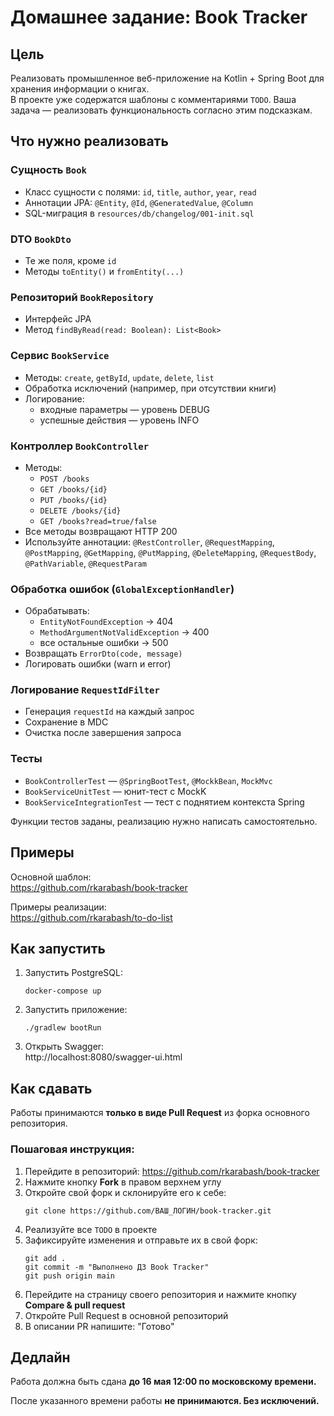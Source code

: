 # Домашнее задание: Book Tracker

## Цель

Реализовать промышленное веб-приложение на Kotlin + Spring Boot для хранения информации о книгах.  
В проекте уже содержатся шаблоны с комментариями `TODO`. Ваша задача — реализовать функциональность согласно этим подсказкам.

## Что нужно реализовать

### Сущность `Book`
- Класс сущности с полями: `id`, `title`, `author`, `year`, `read`
- Аннотации JPA: `@Entity`, `@Id`, `@GeneratedValue`, `@Column`
- SQL-миграция в `resources/db/changelog/001-init.sql`

### DTO `BookDto`
- Те же поля, кроме `id`
- Методы `toEntity()` и `fromEntity(...)`

### Репозиторий `BookRepository`
- Интерфейс JPA
- Метод `findByRead(read: Boolean): List<Book>`

### Сервис `BookService`
- Методы: `create`, `getById`, `update`, `delete`, `list`
- Обработка исключений (например, при отсутствии книги)
- Логирование:
    - входные параметры — уровень DEBUG
    - успешные действия — уровень INFO

### Контроллер `BookController`
- Методы:
    - `POST /books`
    - `GET /books/{id}`
    - `PUT /books/{id}`
    - `DELETE /books/{id}`
    - `GET /books?read=true/false`
- Все методы возвращают HTTP 200
- Используйте аннотации: `@RestController`, `@RequestMapping`, `@PostMapping`, `@GetMapping`, `@PutMapping`, `@DeleteMapping`, `@RequestBody`, `@PathVariable`, `@RequestParam`

### Обработка ошибок (`GlobalExceptionHandler`)
- Обрабатывать:
    - `EntityNotFoundException` → 404
    - `MethodArgumentNotValidException` → 400
    - все остальные ошибки → 500
- Возвращать `ErrorDto(code, message)`
- Логировать ошибки (warn и error)

### Логирование `RequestIdFilter`
- Генерация `requestId` на каждый запрос
- Сохранение в MDC
- Очистка после завершения запроса

### Тесты
- `BookControllerTest` — `@SpringBootTest`, `@MockkBean`, `MockMvc`
- `BookServiceUnitTest` — юнит-тест с MockK
- `BookServiceIntegrationTest` — тест с поднятием контекста Spring

Функции тестов заданы, реализацию нужно написать самостоятельно.

## Примеры

Основной шаблон:  
https://github.com/rkarabash/book-tracker

Примеры реализации:  
https://github.com/rkarabash/to-do-list

## Как запустить

1. Запустить PostgreSQL:
   ```
   docker-compose up
   ```

2. Запустить приложение:
   ```
   ./gradlew bootRun
   ```

3. Открыть Swagger:  
   http://localhost:8080/swagger-ui.html

## Как сдавать

Работы принимаются **только в виде Pull Request** из форка основного репозитория.

### Пошаговая инструкция:

1. Перейдите в репозиторий: https://github.com/rkarabash/book-tracker
2. Нажмите кнопку **Fork** в правом верхнем углу
3. Откройте свой форк и склонируйте его к себе:
   ```
   git clone https://github.com/ВАШ_ЛОГИН/book-tracker.git
   ```
4. Реализуйте все `TODO` в проекте
5. Зафиксируйте изменения и отправьте их в свой форк:
   ```
   git add .
   git commit -m "Выполнено ДЗ Book Tracker"
   git push origin main
   ```
6. Перейдите на страницу своего репозитория и нажмите кнопку **Compare & pull request**
7. Откройте Pull Request в основной репозиторий
8. В описании PR напишите: "Готово"

## Дедлайн

Работа должна быть сдана **до 16 мая 12:00 по московскому времени.**

После указанного времени работы **не принимаются. Без исключений.**